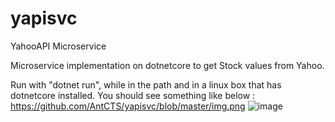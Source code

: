 # yapisvc
YahooAPI Microservice

Microservice implementation on dotnetcore to get Stock values from Yahoo.

Run with "dotnet run", while in the path and in a linux box that has dotnetcore installed.
You should see something like below :
https://github.com/AntCTS/yapisvc/blob/master/img.png
![image](~/yapisvc/img.png?raw=true "yapi")
